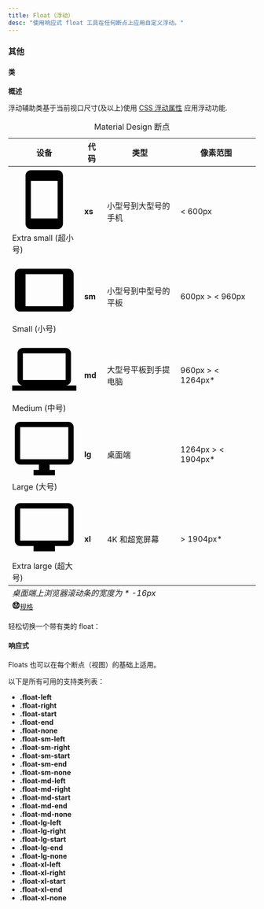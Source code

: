 ```yaml
---
title: Float（浮动）
desc: "使用响应式 float 工具在任何断点上应用自定义浮动。"
---
```


### 其他

#### 类

**概述**

浮动辅助类基于当前视口尺寸(及以上)使用 [CSS 浮动属性](https://developer.mozilla.org/en-US/docs/Web/CSS/float) 应用浮动功能.

<div
  class="overflow-hidden mb-12 overflow-hidden m-sheet m-sheet--outlined theme--light rounded"
>
  <div class="m-data-table theme--light">
    <div class="m-data-table__wrapper">
      <table>
        <caption class="pa-4">
          Material Design 断点
        </caption>
        <thead>
          <tr class="text-left">
            <th>设备</th>
            <th>代码</th>
            <th>类型</th>
            <th>像素范围</th>
          </tr>
        </thead>
        <tbody>
          <tr>
            <td>
              <span
                aria-hidden="true"
                class="m-icon notranslate m-icon--left theme--light"
                ><svg
                  xmlns="http://www.w3.org/2000/svg"
                  viewBox="0 0 24 24"
                  role="img"
                  aria-hidden="true"
                  class="m-icon__svg"
                >
                  <path
                    d="M17,19H7V5H17M17,1H7C5.89,1 5,1.89 5,3V21A2,2 0 0,0 7,23H17A2,2 0 0,0 19,21V3C19,1.89 18.1,1 17,1Z"
                  ></path></svg></span
              ><span>Extra small (超小号)</span>
            </td>
            <td><strong>xs</strong></td>
            <td>小型号到大型号的手机</td>
            <td>&lt; 600px</td>
          </tr>
          <tr>
            <td>
              <span
                aria-hidden="true"
                class="m-icon notranslate m-icon--left theme--light"
                ><svg
                  xmlns="http://www.w3.org/2000/svg"
                  viewBox="0 0 24 24"
                  role="img"
                  aria-hidden="true"
                  class="m-icon__svg"
                >
                  <path
                    d="M19,18H5V6H19M21,4H3C1.89,4 1,4.89 1,6V18A2,2 0 0,0 3,20H21A2,2 0 0,0 23,18V6C23,4.89 22.1,4 21,4Z"
                  ></path></svg></span
              ><span>Small (小号)</span>
            </td>
            <td><strong>sm</strong></td>
            <td>小型号到中型号的平板</td>
            <td>600px &gt; &lt; 960px</td>
          </tr>
          <tr>
            <td>
              <span
                aria-hidden="true"
                class="m-icon notranslate m-icon--left theme--light"
                ><svg
                  xmlns="http://www.w3.org/2000/svg"
                  viewBox="0 0 24 24"
                  role="img"
                  aria-hidden="true"
                  class="m-icon__svg"
                >
                  <path
                    d="M4,6H20V16H4M20,18A2,2 0 0,0 22,16V6C22,4.89 21.1,4 20,4H4C2.89,4 2,4.89 2,6V16A2,2 0 0,0 4,18H0V20H24V18H20Z"
                  ></path></svg></span
              ><span>Medium (中号)</span>
            </td>
            <td><strong>md</strong></td>
            <td>大型号平板到手提电脑</td>
            <td>960px &gt; &lt; 1264px*</td>
          </tr>
          <tr>
            <td>
              <span
                aria-hidden="true"
                class="m-icon notranslate m-icon--left theme--light"
                ><svg
                  xmlns="http://www.w3.org/2000/svg"
                  viewBox="0 0 24 24"
                  role="img"
                  aria-hidden="true"
                  class="m-icon__svg"
                >
                  <path
                    d="M21,16H3V4H21M21,2H3C1.89,2 1,2.89 1,4V16A2,2 0 0,0 3,18H10V20H8V22H16V20H14V18H21A2,2 0 0,0 23,16V4C23,2.89 22.1,2 21,2Z"
                  ></path></svg></span
              ><span>Large (大号)</span>
            </td>
            <td><strong>lg</strong></td>
            <td>桌面端</td>
            <td>1264px &gt; &lt; 1904px*</td>
          </tr>
          <tr>
            <td>
              <span
                aria-hidden="true"
                class="m-icon notranslate m-icon--left theme--light"
                ><svg
                  xmlns="http://www.w3.org/2000/svg"
                  viewBox="0 0 24 24"
                  role="img"
                  aria-hidden="true"
                  class="m-icon__svg"
                >
                  <path
                    d="M21,17H3V5H21M21,3H3A2,2 0 0,0 1,5V17A2,2 0 0,0 3,19H8V21H16V19H21A2,2 0 0,0 23,17V5A2,2 0 0,0 21,3Z"
                  ></path></svg></span
              ><span>Extra large (超大号)</span>
            </td>
            <td><strong>xl</strong></td>
            <td>4K 和超宽屏幕</td>
            <td>&gt; 1904px*</td>
          </tr>
        </tbody>
        <tfoot>
          <tr>
            <td colspan="4" class="text-caption text-center grey--text">
              <em>桌面端上浏览器滚动条的宽度为 * -16px </em>
            </td>
          </tr>
          <tr>
            <td colspan="4" class="text-right text--secondary">
              <small class="d-block mr-n1 mb-n6"
                ><a
                  href="https://material.io/design/layout/responsive-layout-grid.html"
                  rel="noopener noreferrer"
                  target="_blank"
                  class="text-decoration-none d-inline-flex align-center"
                  ><span
                    aria-hidden="true"
                    class="m-icon notranslate mr-1 theme--light"
                    style="
                      font-size: 16px;
                      height: 16px;
                      width: 16px;
                      color: inherit;
                    "
                    ><svg
                      xmlns="http://www.w3.org/2000/svg"
                      viewBox="0 0 24 24"
                      role="img"
                      aria-hidden="true"
                      class="m-icon__svg"
                      style="font-size: 16px; height: 16px; width: 16px"
                    >
                      <path
                        d="M21,12C21,9.97 20.33,8.09 19,6.38V17.63C20.33,15.97 21,14.09 21,12M17.63,19H6.38C7.06,19.55 7.95,20 9.05,20.41C10.14,20.8 11.13,21 12,21C12.88,21 13.86,20.8 14.95,20.41C16.05,20 16.94,19.55 17.63,19M11,17L7,9V17H11M17,9L13,17H17V9M12,14.53L15.75,7H8.25L12,14.53M17.63,5C15.97,3.67 14.09,3 12,3C9.91,3 8.03,3.67 6.38,5H17.63M5,17.63V6.38C3.67,8.09 3,9.97 3,12C3,14.09 3.67,15.97 5,17.63M23,12C23,15.03 21.94,17.63 19.78,19.78C17.63,21.94 15.03,23 12,23C8.97,23 6.38,21.94 4.22,19.78C2.06,17.63 1,15.03 1,12C1,8.97 2.06,6.38 4.22,4.22C6.38,2.06 8.97,1 12,1C15.03,1 17.63,2.06 19.78,4.22C21.94,6.38 23,8.97 23,12Z"
                      ></path></svg></span
                  ><span>规格</span></a
                ></small
              >
            </td>
          </tr>
        </tfoot>
      </table>
    </div>
  </div>
</div>

轻松切换一个带有类的 float：

<masa-example file="Examples.styles_and_animations.floats.Class"></masa-example>

#### 响应式

Floats 也可以在每个断点（视图）的基础上适用。

以下是所有可用的支持类列表：

* **.float-left**
* **.float-right**
* **.float-start**
* **.float-end**
* **.float-none**
* **.float-sm-left**
* **.float-sm-right**
* **.float-sm-start**
* **.float-sm-end**
* **.float-sm-none**
* **.float-md-left**
* **.float-md-right**
* **.float-md-start**
* **.float-md-end**
* **.float-md-none**
* **.float-lg-left**
* **.float-lg-right**
* **.float-lg-start**
* **.float-lg-end**
* **.float-lg-none**
* **.float-xl-left**
* **.float-xl-right**
* **.float-xl-start**
* **.float-xl-end**
* **.float-xl-none**

<masa-example file="Examples.styles_and_animations.floats.Responsive"></masa-example>
